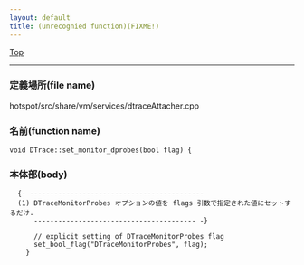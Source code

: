 ```yaml
---
layout: default
title: (unrecognied function)(FIXME!)
---
```

[Top](../index.html)

--- 
### 定義場所(file name)
hotspot/src/share/vm/services/dtraceAttacher.cpp

### 名前(function name)
```
void DTrace::set_monitor_dprobes(bool flag) {
```

### 本体部(body)
```
  {- -------------------------------------------
  (1) DTraceMonitorProbes オプションの値を flags 引数で指定された値にセットするだけ.
      ---------------------------------------- -}

	  // explicit setting of DTraceMonitorProbes flag
	  set_bool_flag("DTraceMonitorProbes", flag);
	}
	
```


